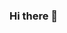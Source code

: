 ### Hi there 👋

<!--
**gabrielerrera/gabrielerrera** is a ✨ _special_ ✨ repository because its `README.md` (this file) appears on your GitHub profil

My name is Gabriel, 27 years old and currently living in Americana-SP, Brazil .
I like sciense, math and programming.
In my free time I play tennis and capoeira.

 <br/> :email: &nbsp;[![Linkedin Badge](https://img.shields.io/badge/-GabrielErrera-blue?style=flat-square&logo=Linkedin&logoColor=white&link=https://www.linkedin.com/in/gabrielerrera/)](https://www.linkedin.com/in/gabrielerrera/) 
